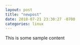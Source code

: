 ```yaml
---
layout: post
title: "newpost"
date: 2018-07-21 23:30:27 -0700
categories: linux
---
```


This is some sample content

